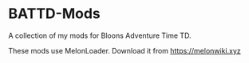 # BATTD-Mods
A collection of my mods for Bloons Adventure Time TD.

These mods use MelonLoader. Download it from https://melonwiki.xyz
